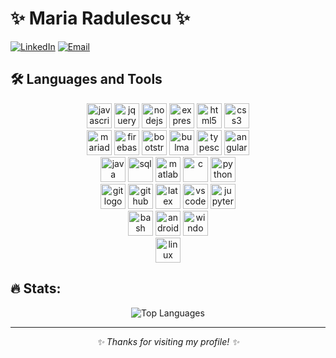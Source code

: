 # ✨ Maria Radulescu ✨ 
[![LinkedIn](https://img.shields.io/badge/LinkedIn-0077B5?style=for-the-badge&logo=linkedin&logoColor=white)](https://linkedin.com/in/maria-radulescu-5311231b2)
[![Email](https://img.shields.io/badge/Email-D14836?style=for-the-badge&logo=gmail&logoColor=white)](mailto:maria.radulescu00@yahoo.com)

## 🛠️ Languages and Tools

<div align="center">
  
  <img src="https://cdn.jsdelivr.net/gh/devicons/devicon/icons/javascript/javascript-original.svg" height="40" alt="javascript" />
  <img src="https://cdn.jsdelivr.net/gh/devicons/devicon/icons/jquery/jquery-original.svg" height="40" alt="jquery" />
  <img src="https://cdn.jsdelivr.net/gh/devicons/devicon/icons/nodejs/nodejs-original.svg" height="40" alt="nodejs" />
  <img src="https://cdn.jsdelivr.net/gh/devicons/devicon/icons/express/express-original.svg" height="40" alt="express" />
  <img src="https://cdn.jsdelivr.net/gh/devicons/devicon/icons/html5/html5-original.svg" height="40" alt="html5" />
  <img src="https://cdn.jsdelivr.net/gh/devicons/devicon/icons/css3/css3-original.svg" height="40" alt="css3" />
  
  <br/>
  <img src="https://cdn.jsdelivr.net/gh/devicons/devicon/icons/mariadb/mariadb-original.svg" height="40" alt="mariadb" />
  <img src="https://cdn.jsdelivr.net/gh/devicons/devicon/icons/firebase/firebase-plain.svg" height="40" alt="firebase" />
  <img src="https://cdn.jsdelivr.net/gh/devicons/devicon/icons/bootstrap/bootstrap-original.svg" height="40" alt="bootstrap" />
  <img src="https://cdn.jsdelivr.net/gh/devicons/devicon/icons/bulma/bulma-plain.svg" height="40" alt="bulma" />
  <img src="https://cdn.jsdelivr.net/gh/devicons/devicon/icons/typescript/typescript-original.svg" height="40" alt="typescript" />
  <img src="https://cdn.jsdelivr.net/gh/devicons/devicon/icons/angularjs/angularjs-original.svg" height="40" alt="angular" />
  
  <br/>
  
  <img src="https://cdn.jsdelivr.net/gh/devicons/devicon/icons/java/java-original.svg" height="40" alt="java" />
  <img src="https://cdn.jsdelivr.net/gh/devicons/devicon/icons/mysql/mysql-original.svg" height="40" alt="sql" />
  <img src="https://cdn.jsdelivr.net/gh/devicons/devicon/icons/matlab/matlab-original.svg" height="40" alt="matlab" />
  <img src="https://cdn.jsdelivr.net/gh/devicons/devicon/icons/c/c-original.svg" height="40" alt="c" />
  <img src="https://cdn.jsdelivr.net/gh/devicons/devicon/icons/python/python-original.svg" height="40" alt="python" />
  
  <br />
  
  <img src="https://cdn.jsdelivr.net/gh/devicons/devicon/icons/git/git-original.svg" height="40" alt="git logo" />
  <img src="https://cdn.jsdelivr.net/gh/devicons/devicon/icons/github/github-original.svg" height="40" alt="github logo" />
  <img src="https://cdn.jsdelivr.net/gh/devicons/devicon/icons/latex/latex-original.svg" height="40" alt="latex logo" />
  <img src="https://cdn.jsdelivr.net/gh/devicons/devicon/icons/vscode/vscode-original.svg" height="40" alt="vscode logo" />
  <img src="https://cdn.jsdelivr.net/gh/devicons/devicon/icons/jupyter/jupyter-original.svg" height="40" alt="jupyter logo" />
  
  <br />
  <img src="https://cdn.jsdelivr.net/gh/devicons/devicon/icons/bash/bash-original.svg" height="40" alt="bash logo" />
  <img src="https://cdn.jsdelivr.net/gh/devicons/devicon/icons/android/android-original.svg" height="40" alt="android logo" />
  <img src="https://cdn.jsdelivr.net/gh/devicons/devicon/icons/windows8/windows8-original.svg" height="40" alt="windows logo" />
  
  <br />
  
  <img src="https://cdn.jsdelivr.net/gh/devicons/devicon/icons/linux/linux-original.svg" height="40" alt="linux logo" />
  
</div>

## 🔥 Stats:

<div align="center">
  
  ![Top Languages](https://github-readme-stats.vercel.app/api/top-langs/?username=twinklehoy&layout=compact&theme=radical)
  
</div>
<!--![GitHub stats](https://github-readme-stats.vercel.app/api?username=twinklehoy&show_icons=true&theme=radical)-->

---

<div align="center">
  <i>✨ Thanks for visiting my profile! ✨</i>
</div>
